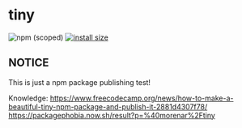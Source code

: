 # tiny

![npm (scoped)](https://img.shields.io/npm/v/@morenar/tiny.svg)
[![install size](https://packagephobia.now.sh/badge?p=@morenar/tiny)](https://packagephobia.now.sh/result?p=@morenar/tiny)

## NOTICE
This is just a npm package publishing test!

Knowledge:
https://www.freecodecamp.org/news/how-to-make-a-beautiful-tiny-npm-package-and-publish-it-2881d4307f78/
https://packagephobia.now.sh/result?p=%40morenar%2Ftiny
